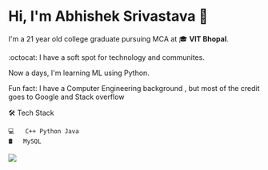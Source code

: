 # Hi, I'm Abhishek Srivastava 👋

I'm a 21 year old college graduate pursuing MCA at :mortar_board: **VIT Bhopal**.

:octocat: I have a soft spot for technology and communites. 

Now a days, I'm learning ML using Python.

 Fun fact: I have a Computer Engineering background , but most of the credit 
goes to Google and Stack overflow

🛠  Tech Stack


    💻   C++ Python Java
    🛢   MySQL

<img 
   src="https://github-readme-stats.vercel.app/api?username=allstarabhi&show_icons=true&theme=tokyonight" 
/>

